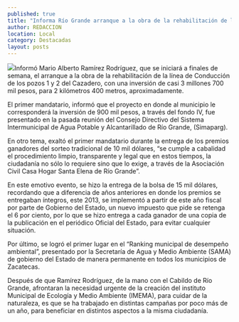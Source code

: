 ```yaml
---
published: true
title: "Informa Río Grande arranque a la obra de la rehabilitación de la línea de pozos del Cazadero; invertirán casi 3 mdp "
author: REDACCION
location: Local
category: Destacadas
layout: posts
---
```


![](http://i.imgur.com/6svqxftm.jpg)Informó Mario Alberto Ramírez Rodríguez, que se iniciará a finales de semana, el arranque a la obra de la rehabilitación de la línea de Conducción de los pozos 1 y 2 del Cazadero, con una inversión de casi 3 millones 700 mil pesos, para 2 kilómetros 400 metros, aproximadamente.

El primer mandatario, informó que el proyecto en donde al municipio le corresponderá la inversión de 900 mil pesos, a través del fondo IV, fue presentado en la pasada reunión del Consejo Directivo del Sistema Intermunicipal de Agua Potable y Alcantarillado de Río Grande, (Simaparg).

En otro tema, exaltó el primer mandatario durante la entrega de los premios ganadores del sorteo tradicional de 10 mil dólares, “se cumple a cabalidad el procedimiento limpio, transparente y legal que en estos tiempos, la ciudadanía no sólo lo requiere sino que lo exige, a través de la Asociación Civil Casa Hogar Santa Elena de Río Grande”.

En este emotivo evento, se hizo la entrega de la bolsa de 15 mil dólares, recordando que a diferencia de años anteriores en donde los premios se entregaban íntegros, este 2013, se implementó a partir de este año fiscal por parte de Gobierno del Estado, un nuevo impuesto que pide se retenga el 6 por ciento, por lo que se hizo entrega a cada ganador de una copia de la publicación en el periódico Oficial del Estado, para evitar cualquier situación.

Por último, se logró el primer lugar en el “Ranking municipal de desempeño ambiental”, presentado por la Secretaría de Agua y Medio Ambiente (SAMA) de gobierno del Estado de manera permanente en todos los municipios de Zacatecas.

Después de que Ramírez Rodríguez, de la mano con el Cabildo de Río Grande, afrontaran la necesidad urgente de la creación del instituto Municipal de Ecología y Medio Ambiente (IMEMA), para cuidar de la naturaleza, es que se ha trabajado en distintas campañas por poco más de un año, para beneficiar en distintos aspectos a la misma ciudadanía.

